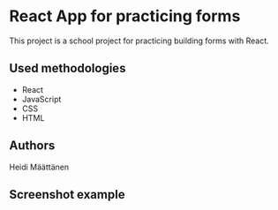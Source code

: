 # React App for practicing forms

This project is a school project for practicing building forms with React.

## Used methodologies

- React
- JavaScript
- CSS
- HTML

## Authors

Heidi Määttänen

## Screenshot example
